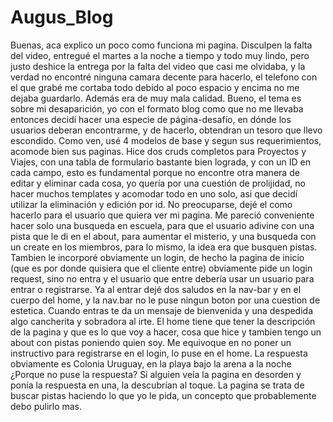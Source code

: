 # Augus_Blog

Buenas, aca explico un poco como funciona mi pagina.
Disculpen la falta del video, entregué el martes a la noche a tiempo y todo muy lindo, pero justo deshice la entrega por la falta del video que casi me olvidaba, y la verdad no encontré ninguna camara decente para hacerlo, el telefono con el que grabé me cortaba todo debido al poco espacio y encima no me dejaba guardarlo. Además era de muy mala calidad.
Bueno, el tema es sobre mi desaparición, yo con el formato blog como que no me llevaba entonces decidí hacer una especie de página-desafío, en dónde los usuarios deberan encontrarme, y de hacerlo, obtendran un tesoro que llevo escondido.
Como ven, usé 4 modelos de base y segun sus requerimientos, acomode bien sus paginas. Hice dos cruds completos para Proyectos y Viajes, con una tabla de formulario bastante bien lograda, y con un ID en cada campo, esto es fundamental porque no encontre otra manera de editar y eliminar cada cosa, yo quería por una cuestión de prolijidad, no hacer muchos templates y acomodar todo en uno solo, asi que decidí utilizar la eliminación y edición por id. No preocuparse, dejé el como hacerlo para el usuario que quiera ver mi pagina.
Me pareció conveniente hacer solo una busqueda en escuela, para que el usuario adivine con una pista que le di en el about, para aumentar el misterio, y una busqueda con un create en los miembros, para lo mismo, la idea era que busquen pistas.
Tambien le incorporé obviamente un login, de hecho la pagina de inicio (que es por donde quisiera que el cliente entre) obviamente pide un login request, sino no entra y el usuario que entre debería usar un usuario para entrar o registrarse.
Ya al entrar dejé dos saludos en la nav-bar y en el cuerpo del home, y la nav.bar no le puse ningun boton por una cuestion de estetica. Cuando entras te da un mensaje de bienvenida y una despedida algo cancherita y sobradora al irte.
El home tiene que tener la descripción de la pagina y que es lo que voy a hacer, cosa que hice y tambien tengo un about con pistas poniendo quien soy. Me equivoque en no poner un instructivo para registrarse en el login, lo puse en el home.
La respuesta obviamente es Colonia Uruguay, en la playa bajo la arena a la noche ¿Porque no puse la respuesta? Si alguien veía la pagina en desorden y ponía la respuesta en una, la descubrían al toque.
La pagina se trata de buscar pistas haciendo lo que yo le pida, un concepto que probablemente debo pulirlo mas.
